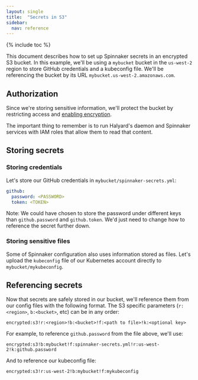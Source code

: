 ```yaml
---
layout: single
title:  "Secrets in S3"
sidebar:
  nav: reference
---
```


{% include toc %}


This document describes how to set up Spinnaker secrets in an encrypted S3 bucket. In this example, we'll be using a `mybucket` bucket in the `us-west-2` region to store GitHub credentials and a kubeconfig file. We'll be referencing the bucket by its URL `mybucket.us-west-2.amazonaws.com`.


## Authorization
Since we're storing sensitive information, we'll protect the bucket by restricting access and [enabling encryption](https://docs.aws.amazon.com/AmazonS3/latest/user-guide/default-bucket-encryption.html).

The important thing to remember is to run Halyard's daemon and Spinnaker services with IAM roles that allow them to read that content.


## Storing secrets
### Storing credentials
Let's store our GitHub credentials in `mybucket/spinnaker-secrets.yml`:

```yaml
github:
  password: <PASSWORD>
  token: <TOKEN>
```

Note: We could have chosen to store the password under different keys than `github.password` and `github.token`. We'd just need to change how to reference the secret further down.

### Storing sensitive files
Some of Spinnaker configuration also uses information stored as files. Let's upload the `kubeconfig` file of our Kubernetes account directly to `mybucket/mykubeconfig`.


## Referencing secrets
Now that secrets are safely stored in our bucket, we'll reference them from our config files with the following format. The S3 specific parameters (`r:<region>`, `b:<bucket>`, etc) can be in any order:

```
encrypted:s3!r:<region>!b:<bucket>!f:<path to file>!k:<optional key>
```

For example, to reference `github.password` from the file above, we'll use:
```
encrypted:s3!b:mybucket!f:spinnaker-secrets.yml!r:us-west-2!k:github.password
```

And to reference our kubeconfig file:
```
encrypted:s3!r:us-west-2!b:mybucket!f:mykubeconfig
```
